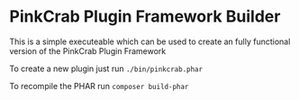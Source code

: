 # PinkCrab Plugin Framework Builder

This is a simple executeable which can be used to create an fully functional version of the PinkCrab Plugin Framework

To create a new plugin just run ```./bin/pinkcrab.phar```

To recompile the PHAR run ```composer build-phar```
